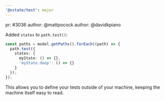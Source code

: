 ```yaml
---
'@xstate/test': major
---
```


pr: #3036
author: @mattpocock
author: @davidkpiano

Added `states` to `path.test()`:

```ts
const paths = model.getPaths().forEach((path) => {
  path.test({
    states: {
      myState: () => {},
      'myState.deep': () => {}
    }
  });
});
```

This allows you to define your tests outside of your machine, keeping the machine itself easy to read.
